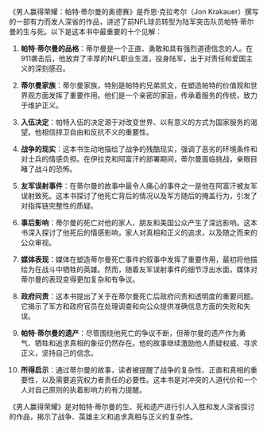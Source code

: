 《男人赢得荣耀：帕特·蒂尔曼的奥德赛》是乔恩·克拉考尔（Jon Krakauer）撰写的一部有力而发人深省的作品，讲述了前NFL球员转型为陆军突击队员帕特·蒂尔曼的生与死。以下是这本书中最重要的十个见解：

1. **帕特·蒂尔曼的品格**：蒂尔曼是一个正直、勇敢和具有强烈道德信念的人。在911袭击后，他放弃了丰厚的NFL职业生涯，投身陆军，出于对责任和爱国主义的深刻感召。

2. **蒂尔曼家族**：蒂尔曼家族，特别是帕特的兄弟凯文，在塑造帕特的价值观和世界观方面发挥了重要作用。他们是一个亲密的家庭，传承着服务的传统，致力于维护正义。

3. **入伍决定**：帕特入伍的决定源于对改变世界、以有意义的方式为国家服务的渴望。他相信捍卫自由和反抗不义的重要性。

4. **战争的现实**：这本书生动地描绘了战争的残酷现实，强调了恶劣的环境条件和对士兵的情感负担。在伊拉克和阿富汗的部署期间，蒂尔曼面临挑战，亲眼目睹了战斗的恐怖。

5. **友军误射事件**：在蒂尔曼的故事中最令人痛心的事件之一是他在阿富汗被友军误射致死。这本书探讨了他死亡背后的情况以及军方随后的掩盖行为，引发了对指挥链完整性的质疑。

6. **事后影响**：蒂尔曼的死亡对他的家人、朋友和美国公众产生了深远影响。这本书深入探讨了他死后的情感影响，家人对真相和正义的追求，以及随之而来的公众审视。

7. **媒体表现**：媒体在塑造蒂尔曼死亡事件的叙事中发挥了重要作用，最初将他描绘为在战斗中牺牲的英雄。然而，随着友军误射事件的细节浮出水面，媒体对蒂尔曼的表现变得更加复杂和有争议。

8. **政府问责**：这本书提出了关于在蒂尔曼死亡后政府问责和透明度的重要问题。它揭示了军方和政府官员在处理调查和向公众提供准确信息方面的失败和失误。

9. **帕特·蒂尔曼的遗产**：尽管围绕他死亡的争议不断，但蒂尔曼的遗产作为勇气、牺牲和追求真相的象征仍然存在。他的故事继续激励他人质疑权威、寻求正义，坚持自己的信念。

10. **所得启示**：通过蒂尔曼的故事，读者被提醒了战争的复杂性、正直和真相的重要性，以及需要追究权力者责任的必要性。这本书是对冲突的人道代价和一个人对自己原则的执着影响力的有力提醒。

《男人赢得荣耀》是对帕特·蒂尔曼的生、死和遗产进行引人入胜和发人深省探讨的作品，揭示了战争、英雄主义和追求真相与正义的复杂性。